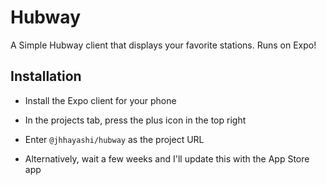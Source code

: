 # Hubway
A Simple Hubway client that displays your favorite stations. Runs on Expo!

## Installation
- Install the Expo client for your phone
- In the projects tab, press the plus icon in the top right
- Enter `@jhhayashi/hubway` as the project URL

- Alternatively, wait a few weeks and I'll update this with the App Store app
